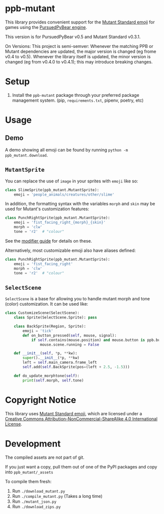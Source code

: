 ppb-mutant
==========

This library provides convenient support for the [Mutant Standard emoji](https://mutant.tech) for games using the [PursuedPyBear engine](https://github.com/ppb/pursuedpybear).

This version is for PursuedPyBear v0.5 and Mutant Standard v0.3.1.

On Versions: This project is semi-semver: Whenever the matching PPB or Mutant
dependencies are updated, the major version is changed (eg frome v0.4 to v0.5).
Whenever the library itself is updated, the minor version is changed (eg from
v0.4.0 to v0.4.1); this may introduce breaking changes.

Setup
=====
1. Install the `ppb-mutant` package through your preferred package management
   system. (pip, `requirements.txt`, pipenv, poetry, etc)


Usage
=====

Demo
----

A demo showing all emoji can be found by running `python -m ppb_mutant.download`.


`MutantSprite`
--------------

You can replace the use of `image` in your sprites with `emoji` like so:

```python
class SlimeSprite(ppb_mutant.MutantSprite):
    emoji = 'people_animals/creatures/other/slime'
```

In addition, the formatting syntax with the variables `morph` and `skin` may be
used for Mutant's customization features:

```python
class PunchRightSprite(ppb_mutant.MutantSprite):
    emoji = 'fist_facing_right_{morph}_{skin}'
    morph = 'clw'
    tone = 'r2'  # "colour"
```

See the [modifier guide](https://mutant.tech/reference/0.3.0/mutstd_modifier_guide_0.3.0.png) for details on these.

Alternatively, most customizable emoji also have aliases defined:

```python
class PunchRightSprite(ppb_mutant.MutantSprite):
    emoji = 'fist_facing_right'
    morph = 'clw'
    tone = 'r2'  # "colour"
```


`SelectScene`
-------------

`SelectScene` is a base for  allowing you to handle mutant morph and tone
(color) customization. It can be used like:

```python
class CustomizeScene(SelectScene):
    class Sprite(SelectScene.Sprite): pass

    class BackSprite(Region, Sprite):
        emoji = 'tick'
        def on_button_pressed(self, mouse, signal):
            if self.contains(mouse.position) and mouse.button is ppb.buttons.Primary:
                mouse.scene.running = False

    def __init__(self, *p, **kw):
        super().__init__(*p, **kw)
        left = self.main_camera.frame_left
        self.add(self.BackSprite(pos=(left + 2.5, -1.5)))

    def do_update_morphtone(self):
        print(self.morph, self.tone)
```


Copyright Notice
================

This library uses [Mutant Standard emoji](https://mutant.tech), which are licensed under a [Creative Commons Attribution-NonCommercial-ShareAlike 4.0 International License](https://creativecommons.org/licenses/by-nc-sa/4.0/).


Development
===========
The compiled assets are not part of git.

If you just want a copy, pull them out of one of the PyPI packages and copy into
`ppb_mutant/_assets`

To compile them fresh:
1. Run `./download_mutant.py`
2. Run `./compile_mutant.py` (Takes a long time)
3. Run `./mutant_json.py`
4. Run `./download_zips.py`
